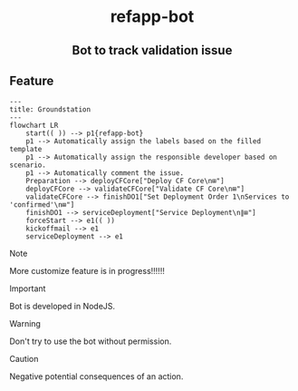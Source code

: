 <h1 align="center">refapp-bot</h1>
<h2 align="center">Bot to track validation issue</h2>

## Feature

```mermaid
---
title: Groundstation
---
flowchart LR
    start(( )) --> p1{refapp-bot}
    p1 --> Automatically assign the labels based on the filled template
    p1 --> Automatically assign the responsible developer based on scenario.
    p1 --> Automatically comment the issue. 
    Preparation --> deployCFCore["Deploy CF Core\n⊞"]
    deployCFCore --> validateCFCore["Validate CF Core\n⊞"]
    validateCFCore --> finishDO1["Set Deployment Order 1\nServices to 'confirmed'\n⊞"]
    finishDO1 --> serviceDeployment["Service Deployment\n∥⊞"]
    forceStart --> e1(( ))
    kickoffmail --> e1
    serviceDeployment --> e1
```

> [!NOTE]  
> More customize feature is in progress!!!!!!

> [!IMPORTANT]  
> Bot is developed in NodeJS.

> [!WARNING]  
> Don't try to use the bot without permission.

> [!CAUTION]
> Negative potential consequences of an action.

